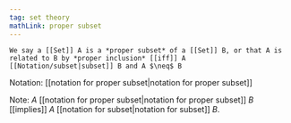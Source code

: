 ```yaml
---
tag: set theory
mathLink: proper subset 
---
```

```ad-def
We say a [[Set]] A is a *proper subset* of a [[Set]] B, or that A is related to B by *proper inclusion* [[iff]] A [[Notation/subset|subset]] B and A $\neq$ B

```

Notation: [[notation for proper subset|notation for proper subset]] 

Note: $A$ [[notation for proper subset|notation for proper subset]] $B$ [[implies]] $A$ [[notation for subset|notation for subset]] $B$.
